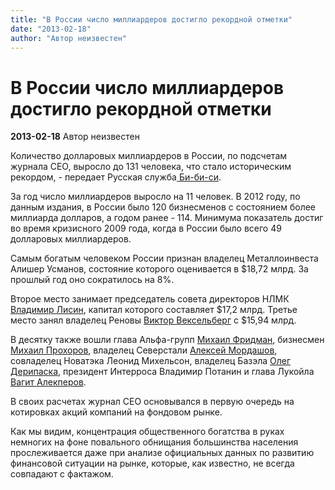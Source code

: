```yaml
---
title: "В России число миллиардеров достигло рекордной отметки"
date: "2013-02-18"
author: "Автор неизвестен"
---
```


# В России число миллиардеров достигло рекордной отметки

**2013-02-18** Автор неизвестен

Количество долларовых миллиардеров в России, по подсчетам журнала CEO, выросло до 131 человека, что стало историческим рекордом, - передает Русская служба[ Би-би-си](http://www.bbc.co.uk/russian/rolling_news/2013/02/130218_rn_billionaires_russia.shtml).

За год число миллиардеров выросло на 11 человек. В 2012 году, по данным издания, в России было 120 бизнесменов с состоянием более миллиарда долларов, а годом ранее - 114. Минимума показатель достиг во время кризисного 2009 года, когда в России было всего 49 долларовых миллиардеров.

Самым богатым человеком России признан владелец Металлоинвеста Алишер Усманов, состояние которого оценивается в $18,72 млрд. За прошлый год оно сократилось на 8%.

Второе место занимает председатель совета директоров НЛМК [Владимир Лисин](http://file.liga.net/person/815-vladimir-lisin.html), капитал которого составляет $17,2 млрд. Третье место занял владелец Реновы [Виктор Вексельберг](http://file.liga.net/person/813-viktor-vekselberg.html) с $15,94 млрд.

В десятку также вошли глава Альфа-групп [Михаил Фридман](http://file.liga.net/person/814-mihail-fridman.html), бизнесмен [Михаил Прохоров](http://file.liga.net/person/793-mihail-prohorov.html), владелец Северстали [Алексей Мордашов](http://file.liga.net/person/816-aleksei-mordashov.html), совладелец Новатэка Леонид Михельсон, владелец Базэла [Олег Дерипаска](http://file.liga.net/person/210-oleg-deripaska.html), президент Интерроса Владимир Потанин и глава Лукойла [Вагит Алекперов](http://file.liga.net/person/822-vagit-alekperov.html).

В своих расчетах журнал CEO основывался в первую очередь на котировках акций компаний на фондовом рынке.

Как мы видим, концентрация общественного богатства в руках немногих на фоне повального обнищания большинства населения прослеживается даже при анализе официальных данных по развитию финансовой ситуации на рынке, которые, как известно, не всегда совпадают с фактажом.